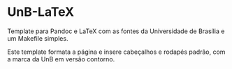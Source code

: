 # UnB-LaTeX

Template para Pandoc e LaTeX com as fontes da Universidade de
Brasília e um Makefile simples.

Este template formata a página e insere cabeçalhos e rodapés padrão, com
a marca da UnB em versão contorno.


